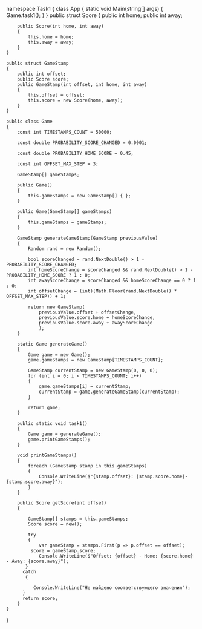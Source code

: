 


namespace Task1
{
    class App
    {
        static void Main(string[] args)
        {
            Game.task1();
        }
    }
    public struct Score
    {
        public int home;
        public int away;

        public Score(int home, int away)
        {
            this.home = home;
            this.away = away;
        }
    }

    public struct GameStamp
    {
        public int offset;
        public Score score;
        public GameStamp(int offset, int home, int away)
        {
            this.offset = offset;
            this.score = new Score(home, away);
        }
    }

    public class Game
    {
        const int TIMESTAMPS_COUNT = 50000;

        const double PROBABILITY_SCORE_CHANGED = 0.0001;

        const double PROBABILITY_HOME_SCORE = 0.45;

        const int OFFSET_MAX_STEP = 3;

        GameStamp[] gameStamps;

        public Game()
        {
            this.gameStamps = new GameStamp[] { };
        }

        public Game(GameStamp[] gameStamps)
        {
            this.gameStamps = gameStamps;
        }

        GameStamp generateGameStamp(GameStamp previousValue)
        {
            Random rand = new Random();

            bool scoreChanged = rand.NextDouble() > 1 - PROBABILITY_SCORE_CHANGED;
            int homeScoreChange = scoreChanged && rand.NextDouble() > 1 - PROBABILITY_HOME_SCORE ? 1 : 0;
            int awayScoreChange = scoreChanged && homeScoreChange == 0 ? 1 : 0;
            int offsetChange = (int)(Math.Floor(rand.NextDouble() * OFFSET_MAX_STEP)) + 1;

            return new GameStamp(
                previousValue.offset + offsetChange,
                previousValue.score.home + homeScoreChange,
                previousValue.score.away + awayScoreChange
                );
        }

        static Game generateGame()
        {
            Game game = new Game();
            game.gameStamps = new GameStamp[TIMESTAMPS_COUNT];

            GameStamp currentStamp = new GameStamp(0, 0, 0);
            for (int i = 0; i < TIMESTAMPS_COUNT; i++)
            {
                game.gameStamps[i] = currentStamp;
                currentStamp = game.generateGameStamp(currentStamp);
            }

            return game;
        }

        public static void task1()
        {
            Game game = generateGame();
            game.printGameStamps();
        }

        void printGameStamps()
        {
            foreach (GameStamp stamp in this.gameStamps)
            {
                Console.WriteLine($"{stamp.offset}: {stamp.score.home}-{stamp.score.away}");
            }
        }

        public Score getScore(int offset)
        {
            
            GameStamp[] stamps = this.gameStamps;
            Score score = new();

            try
            {
                var gameStamp = stamps.First(p => p.offset == offset);
             score = gameStamp.score;
                Console.WriteLine($"Offset: {offset} - Home: {score.home} - Away: {score.away}");
           }
          catch
           {
    
              Console.WriteLine("Не найдено соответствующего значения");
          }
          return score;   
        }
    }
}
